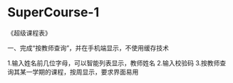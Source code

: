 # SuperCourse-1
《超级课程表》

一、完成“按教师查询”，并在手机端显示，不使用缓存技术

1.输入姓名前几位字母，可以智能列表显示，教师姓名
2.输入校验码
3.按教师查询其某一学期的课程，按周显示，要求界面易用
